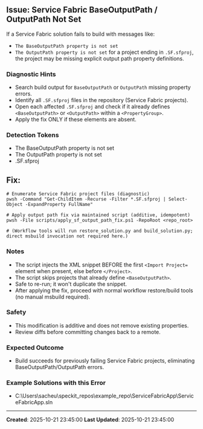 ## Issue: Service Fabric BaseOutputPath / OutputPath Not Set
If a Service Fabric solution fails to build with messages like:
- `The BaseOutputPath property is not set`
- `The OutputPath property is not set`
for a project ending in `.SF.sfproj`, the project may be missing explicit output path property definitions.

### Diagnostic Hints
- Search build output for `BaseOutputPath` or `OutputPath` missing property errors.
- Identify all `.SF.sfproj` files in the repository (Service Fabric projects).
- Open each affected `.SF.sfproj` and check if it already defines `<BaseOutputPath>` or `<OutputPath>` within a `<PropertyGroup>`.
- Apply the fix ONLY if these elements are absent.

### Detection Tokens
- The BaseOutputPath property is not set
- The OutputPath property is not set
- .SF.sfproj

## Fix:
```pwsh
# Enumerate Service Fabric project files (diagnostic)
pwsh -Command "Get-ChildItem -Recurse -Filter *.SF.sfproj | Select-Object -ExpandProperty FullName"

# Apply output path fix via maintained script (additive, idempotent)
pwsh -File scripts/apply_sf_output_path_fix.ps1 -RepoRoot <repo_root>

# (Workflow tools will run restore_solution.py and build_solution.py; direct msbuild invocation not required here.)
```

### Notes
- The script injects the XML snippet BEFORE the first `<Import Project=` element when present, else before `</Project>`.
- The script skips projects that already define `<BaseOutputPath>`.
- Safe to re-run; it won't duplicate the snippet.
- After applying the fix, proceed with normal workflow restore/build tools (no manual msbuild required).

### Safety
- This modification is additive and does not remove existing properties.
- Review diffs before committing changes back to a remote.

### Expected Outcome
- Build succeeds for previously failing Service Fabric projects, eliminating BaseOutputPath/OutputPath errors.

### Example Solutions with this Error
- C:\Users\sacheu\speckit_repos\example_repo\ServiceFabricApp\ServiceFabricApp.sln

---
**Created**: 2025-10-21 23:45:00
**Last Updated**: 2025-10-21 23:45:00
